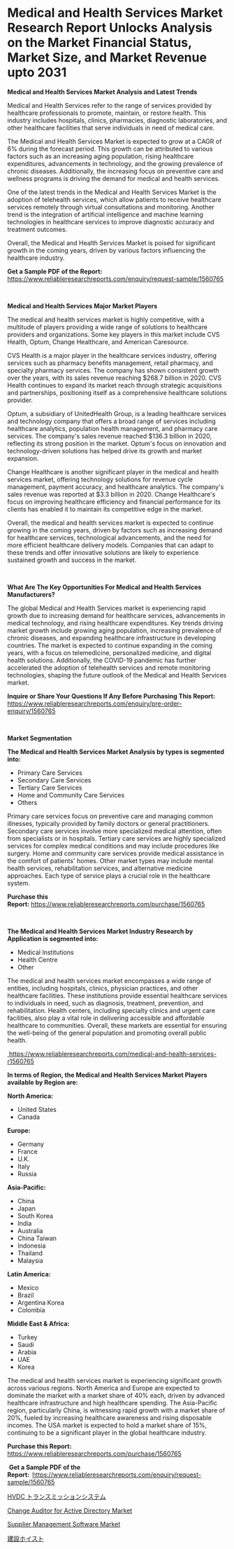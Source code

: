 <p><h1>Medical and Health Services Market Research Report Unlocks Analysis on the Market Financial Status, Market Size, and Market Revenue upto 2031</h1></p><p><strong>Medical and Health Services Market Analysis and Latest Trends</strong></p>
<p><p>Medical and Health Services refer to the range of services provided by healthcare professionals to promote, maintain, or restore health. This industry includes hospitals, clinics, pharmacies, diagnostic laboratories, and other healthcare facilities that serve individuals in need of medical care.</p><p>The Medical and Health Services Market is expected to grow at a CAGR of 6% during the forecast period. This growth can be attributed to various factors such as an increasing aging population, rising healthcare expenditures, advancements in technology, and the growing prevalence of chronic diseases. Additionally, the increasing focus on preventive care and wellness programs is driving the demand for medical and health services.</p><p>One of the latest trends in the Medical and Health Services Market is the adoption of telehealth services, which allow patients to receive healthcare services remotely through virtual consultations and monitoring. Another trend is the integration of artificial intelligence and machine learning technologies in healthcare services to improve diagnostic accuracy and treatment outcomes.</p><p>Overall, the Medical and Health Services Market is poised for significant growth in the coming years, driven by various factors influencing the healthcare industry.</p></p>
<p><strong>Get a Sample PDF of the Report:&nbsp;</strong> <a href="https://www.reliableresearchreports.com/enquiry/request-sample/1560765">https://www.reliableresearchreports.com/enquiry/request-sample/1560765</a></p>
<p>&nbsp;</p>
<p><strong>Medical and Health Services Major Market Players</strong></p>
<p><p>The medical and health services market is highly competitive, with a multitude of players providing a wide range of solutions to healthcare providers and organizations. Some key players in this market include CVS Health, Optum, Change Healthcare, and American Caresource.</p><p>CVS Health is a major player in the healthcare services industry, offering services such as pharmacy benefits management, retail pharmacy, and specialty pharmacy services. The company has shown consistent growth over the years, with its sales revenue reaching $268.7 billion in 2020. CVS Health continues to expand its market reach through strategic acquisitions and partnerships, positioning itself as a comprehensive healthcare solutions provider.</p><p>Optum, a subsidiary of UnitedHealth Group, is a leading healthcare services and technology company that offers a broad range of services including healthcare analytics, population health management, and pharmacy care services. The company's sales revenue reached $136.3 billion in 2020, reflecting its strong position in the market. Optum's focus on innovation and technology-driven solutions has helped drive its growth and market expansion.</p><p>Change Healthcare is another significant player in the medical and health services market, offering technology solutions for revenue cycle management, payment accuracy, and healthcare analytics. The company's sales revenue was reported at $3.3 billion in 2020. Change Healthcare's focus on improving healthcare efficiency and financial performance for its clients has enabled it to maintain its competitive edge in the market.</p><p>Overall, the medical and health services market is expected to continue growing in the coming years, driven by factors such as increasing demand for healthcare services, technological advancements, and the need for more efficient healthcare delivery models. Companies that can adapt to these trends and offer innovative solutions are likely to experience sustained growth and success in the market.</p></p>
<p>&nbsp;</p>
<p><strong>What Are The Key Opportunities For Medical and Health Services Manufacturers?</strong></p>
<p><p>The global Medical and Health Services market is experiencing rapid growth due to increasing demand for healthcare services, advancements in medical technology, and rising healthcare expenditures. Key trends driving market growth include growing aging population, increasing prevalence of chronic diseases, and expanding healthcare infrastructure in developing countries. The market is expected to continue expanding in the coming years, with a focus on telemedicine, personalized medicine, and digital health solutions. Additionally, the COVID-19 pandemic has further accelerated the adoption of telehealth services and remote monitoring technologies, shaping the future outlook of the Medical and Health Services market.</p></p>
<p><strong>Inquire or Share Your Questions If Any Before Purchasing This Report:</strong> <a href="https://www.reliableresearchreports.com/enquiry/pre-order-enquiry/1560765">https://www.reliableresearchreports.com/enquiry/pre-order-enquiry/1560765</a></p>
<p>&nbsp;</p>
<p><strong>Market Segmentation</strong></p>
<p><strong>The Medical and Health Services Market Analysis by types is segmented into:</strong></p>
<p><ul><li>Primary Care Services</li><li>Secondary Care Services</li><li>Tertiary Care Services</li><li>Home and Community Care Services</li><li>Others</li></ul></p>
<p><p>Primary care services focus on preventive care and managing common illnesses, typically provided by family doctors or general practitioners. Secondary care services involve more specialized medical attention, often from specialists or in hospitals. Tertiary care services are highly specialized services for complex medical conditions and may include procedures like surgery. Home and community care services provide medical assistance in the comfort of patients' homes. Other market types may include mental health services, rehabilitation services, and alternative medicine approaches. Each type of service plays a crucial role in the healthcare system.</p></p>
<p><strong>Purchase this Report:&nbsp;</strong><a href="https://www.reliableresearchreports.com/purchase/1560765">https://www.reliableresearchreports.com/purchase/1560765</a></p>
<p>&nbsp;</p>
<p><strong>The Medical and Health Services Market Industry Research by Application is segmented into:</strong></p>
<p><ul><li>Medical Institutions</li><li>Health Centre</li><li>Other</li></ul></p>
<p><p>The medical and health services market encompasses a wide range of entities, including hospitals, clinics, physician practices, and other healthcare facilities. These institutions provide essential healthcare services to individuals in need, such as diagnosis, treatment, prevention, and rehabilitation. Health centers, including specialty clinics and urgent care facilities, also play a vital role in delivering accessible and affordable healthcare to communities. Overall, these markets are essential for ensuring the well-being of the general population and promoting overall public health.</p></p>
<p><a href="https://www.reliableresearchreports.com/medical-and-health-services-r1560765">&nbsp;https://www.reliableresearchreports.com/medical-and-health-services-r1560765</a></p>
<p><strong>In terms of Region, the Medical and Health Services Market Players available by Region are:</strong></p>
<p>
    <p> <strong> North America: </strong>
        <ul>
            <li>United States</li>
            <li>Canada</li>
        </ul>
        </p> 
    <p> <strong> Europe: </strong>
        <ul>
            <li>Germany</li>
            <li>France</li>
            <li>U.K.</li>
            <li>Italy</li>
            <li>Russia</li>
        </ul>
        </p> 
    <p> <strong> Asia-Pacific: </strong>
        <ul>
            <li>China</li>
            <li>Japan</li>
            <li>South Korea</li>
            <li>India</li>
            <li>Australia</li>
            <li>China Taiwan</li>
            <li>Indonesia</li>
            <li>Thailand</li>
            <li>Malaysia</li>
        </ul>
        </p> 
    <p> <strong> Latin America: </strong>
        <ul>
            <li>Mexico</li>
            <li>Brazil</li>
            <li>Argentina Korea</li>
            <li>Colombia</li>
        </ul>
        </p> 
    <p> <strong> Middle East & Africa: </strong>
        <ul>
            <li>Turkey</li>
            <li>Saudi</li>
            <li>Arabia</li>
            <li>UAE</li>
            <li>Korea</li>
        </ul>
    </p>
    </p>
<p><p>The medical and health services market is experiencing significant growth across various regions. North America and Europe are expected to dominate the market with a market share of 40% each, driven by advanced healthcare infrastructure and high healthcare spending. The Asia-Pacific region, particularly China, is witnessing rapid growth with a market share of 20%, fueled by increasing healthcare awareness and rising disposable incomes. The USA market is expected to hold a market share of 15%, continuing to be a significant player in the global healthcare industry.</p></p>
<p><strong>Purchase this Report: </strong><a href="https://www.reliableresearchreports.com/purchase/1560765">https://www.reliableresearchreports.com/purchase/1560765</a></p>
<p>&nbsp;<strong>Get a Sample PDF of the Report:&nbsp;&nbsp;</strong><a href="https://www.reliableresearchreports.com/enquiry/request-sample/1560765">https://www.reliableresearchreports.com/enquiry/request-sample/1560765</a></p>
<p><strong></strong></p>
<p><p><a href="https://github.com/leigh4852023/Market-Research-Report-List-1/blob/main/987923859665.md">HVDC トランスミッションシステム</a></p><p><a href="https://github.com/ruddyyedelwadw/Market-Research-Report-List-2/blob/main/change-auditor-for-active-directory-market.md">Change Auditor for Active Directory Market</a></p><p><a href="https://github.com/lorenzaSchmeler/Market-Research-Report-List-1/blob/main/supplier-management-software-market.md">Supplier Management Software Market</a></p><p><a href="https://github.com/alyle7648/Market-Research-Report-List-1/blob/main/197349359664.md">建設ホイスト</a></p></p>